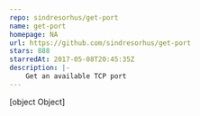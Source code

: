 ```yaml
---
repo: sindresorhus/get-port
name: get-port
homepage: NA
url: https://github.com/sindresorhus/get-port
stars: 888
starredAt: 2017-05-08T20:45:35Z
description: |-
    Get an available TCP port
---
```


[object Object]
